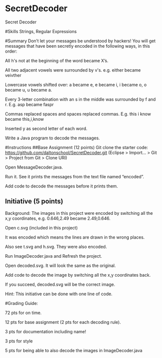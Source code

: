 # SecretDecoder
Secret Decoder

#Skills
Strings, Regular Expressions

#Summary
Don’t let your messages be understood by hackers! You will get messages that have been secretly encoded in the following ways, in this order:

All h's not at the beginning of the word became X’s.

All two adjacent vowels were surrounded by v's. e.g. either became veivther

Lowercase vowels shifted over: a became e, e became i, i became o, o became u, u became a.

Every 3-letter combination with an s in the middle was surrounded by f and r. E.g. asp became faspr

Commas replaced spaces and spaces replaced commas. E.g. this i know became this,i,know

Inserted y as second letter of each word.


Write a Java program to decode the messages.



#Instructions
##Base Assignment (12 points)
Git clone the starter code: https://github.com/daltonschool/SecretDecoder.git
(Eclipse > Import... > Git > Project from Git > Clone URI)

Open MessageDecoder.java.

Run it. See it prints the messages from the text file named “encoded”.

Add code to decode the messages before it prints them.

## Initiative (5 points)
Background: The images in this project were encoded by switching all the x,y coordinates, e.g. 0.646,2.49 became 2.49,0.646.

Open c.svg (included in this project) 

It was encoded which means the lines are drawn in the wrong places.

Also see t.svg and h.svg. They were also encoded.

Run ImageDecoder.java and Refresh the project.

Open decoded.svg. It will look the same as the original.

Add code to decode the image by switching all the x,y coordinates back.

If you succeed, decoded.svg will be the correct image.

Hint: This initiative can be done with one line of code.


#Grading Guide:
  
 72 pts for on time.
  
 12 pts for base assignment (2 pts for each decoding rule).
  
 3 pts for documentation including name!
  
 3 pts for style
  
 5 pts for being able to also decode the images in ImageDecoder.java

